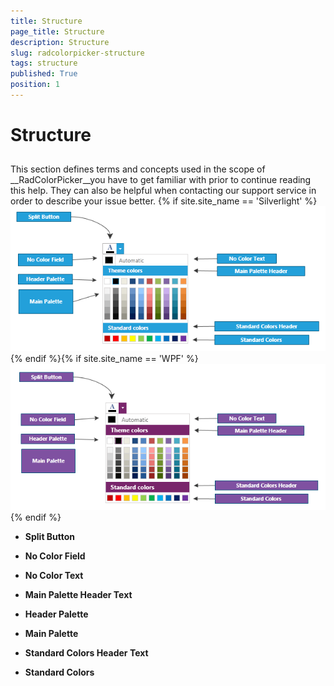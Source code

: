 ```yaml
---
title: Structure
page_title: Structure
description: Structure
slug: radcolorpicker-structure
tags: structure
published: True
position: 1
---
```


# Structure



## 

This section defines terms and concepts used in the scope of __RadColorPicker__you have to get familiar with prior to continue reading this help. They can also be helpful when contacting our support service in order to describe your issue better.
{% if site.site_name == 'Silverlight' %}![Color Picker StructureSL](images/ColorPickerStructureSL.png){% endif %}{% if site.site_name == 'WPF' %}![Color Picker StructureWPF](images/ColorPickerStructureWPF.png){% endif %}

* __Split Button__

* __No Color Field__

* __No Color Text__

* __Main Palette Header Text__

* __Header Palette__

* __Main Palette__

* __Standard Colors Header Text__

* __Standard Colors__
